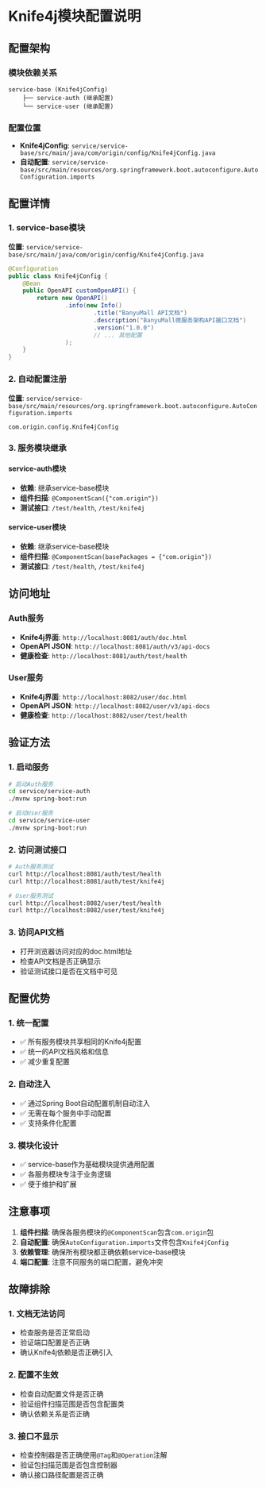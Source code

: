 # Knife4j模块配置说明

## 配置架构

### 模块依赖关系
```
service-base (Knife4jConfig)
    ├── service-auth (继承配置)
    └── service-user (继承配置)
```

### 配置位置
- **Knife4jConfig**: `service/service-base/src/main/java/com/origin/config/Knife4jConfig.java`
- **自动配置**: `service/service-base/src/main/resources/org.springframework.boot.autoconfigure.AutoConfiguration.imports`

## 配置详情

### 1. service-base模块
**位置**: `service/service-base/src/main/java/com/origin/config/Knife4jConfig.java`

```java
@Configuration
public class Knife4jConfig {
    @Bean
    public OpenAPI customOpenAPI() {
        return new OpenAPI()
                .info(new Info()
                        .title("BanyuMall API文档")
                        .description("BanyuMall微服务架构API接口文档")
                        .version("1.0.0")
                        // ... 其他配置
                );
    }
}
```

### 2. 自动配置注册
**位置**: `service/service-base/src/main/resources/org.springframework.boot.autoconfigure.AutoConfiguration.imports`

```
com.origin.config.Knife4jConfig
```

### 3. 服务模块继承

#### service-auth模块
- **依赖**: 继承service-base模块
- **组件扫描**: `@ComponentScan({"com.origin"})`
- **测试接口**: `/test/health`, `/test/knife4j`

#### service-user模块
- **依赖**: 继承service-base模块
- **组件扫描**: `@ComponentScan(basePackages = {"com.origin"})`
- **测试接口**: `/test/health`, `/test/knife4j`

## 访问地址

### Auth服务
- **Knife4j界面**: `http://localhost:8081/auth/doc.html`
- **OpenAPI JSON**: `http://localhost:8081/auth/v3/api-docs`
- **健康检查**: `http://localhost:8081/auth/test/health`

### User服务
- **Knife4j界面**: `http://localhost:8082/user/doc.html`
- **OpenAPI JSON**: `http://localhost:8082/user/v3/api-docs`
- **健康检查**: `http://localhost:8082/user/test/health`

## 验证方法

### 1. 启动服务
```bash
# 启动Auth服务
cd service/service-auth
./mvnw spring-boot:run

# 启动User服务
cd service/service-user
./mvnw spring-boot:run
```

### 2. 访问测试接口
```bash
# Auth服务测试
curl http://localhost:8081/auth/test/health
curl http://localhost:8081/auth/test/knife4j

# User服务测试
curl http://localhost:8082/user/test/health
curl http://localhost:8082/user/test/knife4j
```

### 3. 访问API文档
- 打开浏览器访问对应的doc.html地址
- 检查API文档是否正确显示
- 验证测试接口是否在文档中可见

## 配置优势

### 1. 统一配置
- ✅ 所有服务模块共享相同的Knife4j配置
- ✅ 统一的API文档风格和信息
- ✅ 减少重复配置

### 2. 自动注入
- ✅ 通过Spring Boot自动配置机制自动注入
- ✅ 无需在每个服务中手动配置
- ✅ 支持条件化配置

### 3. 模块化设计
- ✅ service-base作为基础模块提供通用配置
- ✅ 各服务模块专注于业务逻辑
- ✅ 便于维护和扩展

## 注意事项

1. **组件扫描**: 确保各服务模块的`@ComponentScan`包含`com.origin`包
2. **自动配置**: 确保`AutoConfiguration.imports`文件包含`Knife4jConfig`
3. **依赖管理**: 确保所有模块都正确依赖service-base模块
4. **端口配置**: 注意不同服务的端口配置，避免冲突

## 故障排除

### 1. 文档无法访问
- 检查服务是否正常启动
- 验证端口配置是否正确
- 确认Knife4j依赖是否正确引入

### 2. 配置不生效
- 检查自动配置文件是否正确
- 验证组件扫描范围是否包含配置类
- 确认依赖关系是否正确

### 3. 接口不显示
- 检查控制器是否正确使用`@Tag`和`@Operation`注解
- 验证包扫描范围是否包含控制器
- 确认接口路径配置是否正确 